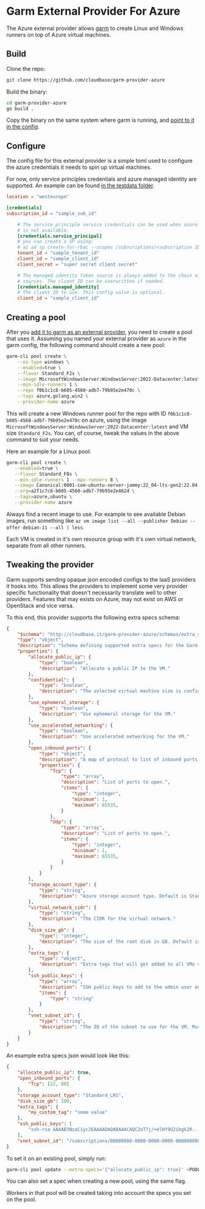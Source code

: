 # Garm External Provider For Azure

The Azure external provider allows [garm](https://github.com/cloudbase/garm) to create Linux and Windows runners on top of Azure virtual machines.

## Build

Clone the repo:

```bash
git clone https://github.com/cloudbase/garm-provider-azure
```

Build the binary:

```bash
cd garm-provider-azure
go build .
```

Copy the binary on the same system where garm is running, and [point to it in the config](https://github.com/cloudbase/garm/blob/main/doc/providers.md#the-external-provider).

## Configure

The config file for this external provider is a simple toml used to configure the azure credentials it needs to spin up virtual machines.

For now, only service principles credentials and azure managed identity are supported. An example can be found [in the testdata folder](./testdata/config.toml).

```toml
location = "westeurope"

[credentials]
subscription_id = "sample_sub_id"

    # The service principle service credentials can be used when azure managed identity
    # is not available.
    [credentials.service_principal]
    # you can create a SP using:
    # az ad sp create-for-rbac --scopes /subscriptions/<subscription ID> --role Contributor
    tenant_id = "sample_tenant_id"
    client_id = "sample_client_id"
    client_secret = "super secret client secret"

    # The managed identity token source is always added to the chain of possible authentication
    # sources. The client ID can be overwritten if needed. 
    [credentials.managed_identity]
    # The client ID to use. This config value is optional.
    client_id = "sample_client_id"
```

## Creating a pool

After you [add it to garm as an external provider](https://github.com/cloudbase/garm/blob/main/doc/providers.md#the-external-provider), you need to create a pool that uses it. Assuming you named your external provider as ```azure``` in the garm config, the following command should create a new pool:

```bash
garm-cli pool create \
    --os-type windows \
    --enabled=true \
    --flavor Standard_F2s \
    --image MicrosoftWindowsServer:WindowsServer:2022-Datacenter:latest \
    --min-idle-runners 1 \
    --repo f0b1c1c8-b605-4560-adb7-79b95e2e470c \
    --tags azure,golang,win2 \
    --provider-name azure
```

This will create a new Windows runner pool for the repo with ID ```f0b1c1c8-b605-4560-adb7-79b95e2e470c``` on azure, using the image ```MicrosoftWindowsServer:WindowsServer:2022-Datacenter:latest``` and VM size ```Standard_F2s```. You can, of course, tweak the values in the above command to suit your needs.

Here an example for a Linux pool:

```bash
garm-cli pool create \
   --enabled=true \
   --flavor Standard_F8s \
   --min-idle-runners 1 --max-runners 8 \
   --image Canonical:0001-com-ubuntu-server-jammy:22_04-lts-gen2:22.04.202206040 \
   --org=a2f1c7c8-b605-4560-adb7-79b95e2e462d \
   --tags=azure,ubuntu \
   --provider-name azure
```

Always find a recent image to use. For example to see available Debian images, run something like `az vm image list --all --publisher Debian --offer debian-11 --all | less`.

Each VM is created in it's own resource group with it's own virtual network, separate from all other runners.

## Tweaking the provider

Garm supports sending opaque json encoded configs to the IaaS providers it hooks into. This allows the providers to implement some very provider specific functionality that doesn't necessarily translate well to other providers. Features that may exists on Azure, may not exist on AWS or OpenStack and vice versa.

To this end, this provider supports the following extra specs schema:

```json
{
    "$schema": "http://cloudbase.it/garm-provider-azure/schemas/extra_specs#",
    "type": "object",
    "description": "Schema defining supported extra specs for the Garm Azure Provider",
    "properties": {
        "allocate_public_ip": {
            "type": "boolean",
            "description": "Allocate a public IP to the VM."
        },
        "confidential": {
            "type": "boolean",
            "description": "The selected virtual machine size is confidential."
        },
        "use_ephemeral_storage": {
            "type": "boolean",
            "description": "Use ephemeral storage for the VM."
        },
        "use_accelerated_networking": {
            "type": "boolean",
            "description": "Use accelerated networking for the VM."
        },
        "open_inbound_ports": {
            "type": "object",
            "description": "A map of protocol to list of inbound ports to open.",
            "properties": {
                "Tcp": {
                    "type": "array",
                    "description": "List of ports to open.",
                    "items": {
                        "type": "integer",
                        "minimum": 1,
                        "maximum": 65535,
                    }
                },
                "Udp": {
                    "type": "array",
                    "description": "List of ports to open.",
                    "items": {
                        "type": "integer",
                        "minimum": 1,
                        "maximum": 65535,
                    }
                }
            }
        },
        "storage_account_type": {
            "type": "string",
            "description": "Azure storage account type. Default is Standard_LRS."
        },
        "virtual_network_cidr": {
            "type": "string",
            "description": "The CIDR for the virtual network."
        },
        "disk_size_gb": {
            "type": "integer",
            "description": "The size of the root disk in GB. Default is 127 GB."
        },
        "extra_tags": {
            "type": "object",
            "description": "Extra tags that will get added to all VMs spawned in a pool."
        },
        "ssh_public_keys": {
            "type": "array",
            "description": "SSH public keys to add to the admin user on Linux runners.",
            "items": {
                "type": "string"
            }
        },
        "vnet_subnet_id": {
            "type": "string",
            "description": "The ID of the subnet to use for the VM. Must be in the same region as the VM."
        }
    }
}
```

An example extra specs json would look like this:

```json
{
    "allocate_public_ip": true,
    "open_inbound_ports": {
        "Tcp": [22, 80]
    },
    "storage_account_type": "Standard_LRS",
    "disk_size_gb": 200,
    "extra_tags": {
        "my_custom_tag": "some value"
    },
    "ssh_public_keys": [
        "ssh-rsa AAAAB3NzaC1yc2EAAAADAQABAAACAQC2oT7j/+elHY9U2ibgk2R...."
    ],
    "vnet_subnet_id": "/subscriptions/00000000-0000-0000-0000-000000000000/resourceGroups/myResourceGroup/providers/Microsoft.Network/virtualNetworks/myVnet/subnets/mySubnet"
}
```

To set it on an existing pool, simply run:

```bash
garm-cli pool update --extra-specs='{"allocate_public_ip": true}' <POOL_ID>
```

You can also set a spec when creating a new pool, using the same flag.

Workers in that pool will be created taking into account the specs you set on the pool.
